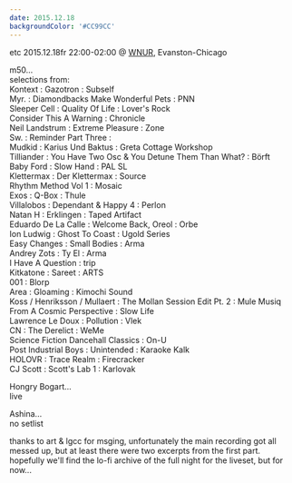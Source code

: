 ```yaml
---
date: 2015.12.18
backgroundColor: '#CC99CC'
---
```


etc 2015.12.18fr 22:00-02:00 @ [WNUR](http://www.wnur.org/), Evanston-Chicago  

m50...  
selections from:  
Kontext : Gazotron : Subself  
Myr. : Diamondbacks Make Wonderful Pets : PNN  
Sleeper Cell : Quality Of Life : Lover's Rock  
Consider This A Warning : Chronicle  
Neil Landstrum : Extreme Pleasure : Zone  
Sw. : Reminder Part Three :  
Mudkid : Karius Und Baktus : Greta Cottage Workshop  
Tilliander : You Have Two Osc & You Detune Them Than What? : Börft  
Baby Ford : Slow Hand : PAL SL  
Klettermax : Der Klettermax : Source  
Rhythm Method Vol 1 : Mosaic  
Exos : Q-Box : Thule  
Villalobos : Dependant & Happy 4 : Perlon  
Natan H : Erklingen : Taped Artifact  
Eduardo De La Calle : Welcome Back, Oreol : Orbe  
Ion Ludwig : Ghost To Coast : Ugold Series  
Easy Changes : Small Bodies : Arma  
Andrey Zots : Ty El : Arma  
I Have A Question : trip  
Kitkatone : Sareet : ARTS  
001 : Blorp  
Area : Gloaming : Kimochi Sound  
Koss / Henriksson / Mullaert : The Mollan Session Edit Pt. 2 : Mule Musiq  
From A Cosmic Perspective : Slow Life  
Lawrence Le Doux : Pollution : Vlek  
CN : The Derelict : WeMe  
Science Fiction Dancehall Classics : On-U  
Post Industrial Boys : Unintended : Karaoke Kalk  
HOLOVR : Trace Realm : Firecracker  
CJ Scott : Scott's Lab 1 : Karlovak  

Hongry Bogart...  
live  

Ashina...  
no setlist  

thanks to art & lgcc for msging, unfortunately the main recording got all messed up, but at least there were two excerpts from the first part. hopefully we'll find the lo-fi archive of the full night for the liveset, but for now...